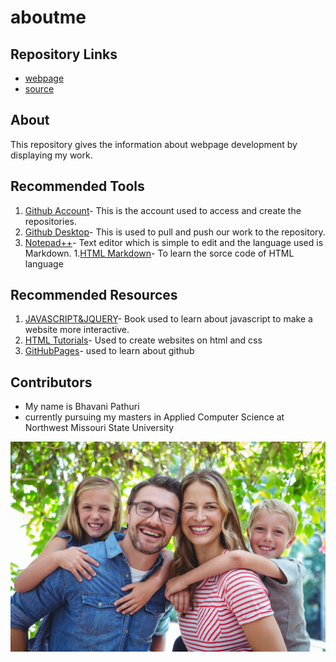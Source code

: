 # aboutme
## Repository Links
- [webpage](https://pathuribhavani.github.io/ABRAHAM-LINCOLN/)
- [source](https://github.com/pathuribhavani/aboutme)
## About
This repository gives the information about webpage development by displaying my work.
## Recommended Tools
1. [Github Account](https://github.com/pathuribhavani)- This is the account used to access and create the repositories.
1. [Github Desktop](https://desktop.github.com)- This is used to pull and push our work to the repository.
1. [Notepad++](https://notepad-plus-plus.org/)- Text editor which is simple to edit and the language used is Markdown.
1.[HTML Markdown](https://markdownmonster.west-wind.com/docs/_4sf0may9m.htm)- To learn the sorce code of HTML language
## Recommended Resources
1. [JAVASCRIPT&JQUERY](http://javascriptbook.com/)- Book used to learn about javascript to make a website more interactive.
1. [HTML Tutorials](https://www.w3schools.com/html/)- Used to create websites on html and css
1. [GitHubPages](https://guides.github.com/activities/hello-world/)-  used to learn about github
## Contributors
- My name is Bhavani Pathuri
- currently pursuing my masters in Applied Computer Science at Northwest Missouri State University

![Family](https://github.com/pathuribhavani/aboutme/blob/master/family.jpg)


   